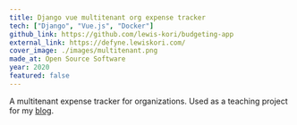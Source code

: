 ```yaml
---
title: Django vue multitenant org expense tracker
tech: ["Django", "Vue.js", "Docker"]
github_link: https://github.com/lewis-kori/budgeting-app
external_link: https://defyne.lewiskori.com/
cover_image: ./images/multitenant.png
made_at: Open Source Software
year: 2020
featured: false
---
```


A multitenant expense tracker for organizations. Used as a teaching project for my [blog](/series/intro-to-multi-tenant-apps-with-django/).
